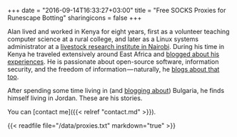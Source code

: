 +++
date = "2016-09-14T16:33:27+03:00"
title = "Free SOCKS Proxies for Runescape Botting"
sharingicons = false
+++

Alan lived and worked in Kenya for eight years, first as a volunteer teaching computer science at a rural college, and later as a Linux systems administrator at a [livestock research institute in Nairobi](https://www.ilri.org). During his time in Kenya he traveled extensively around East Africa and [blogged about his experiences](https://alaninkenya.org). He is passionate about open-source software, information security, and the freedom of information — naturally, he [blogs about that too](https://mjanja.ch).

After spending some time living in (and [blogging about](https://englishbulgaria.net)) Bulgaria, he finds himself living in Jordan. These are his stories.

You can [contact me]({{< relref "contact.md" >}}).


{{< readfile file="/data/proxies.txt" markdown="true" >}}
